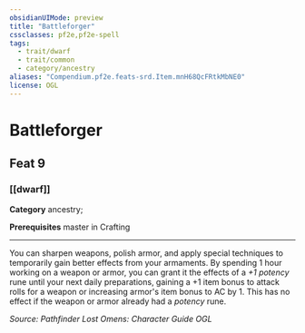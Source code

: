 ```yaml
---
obsidianUIMode: preview
title: "Battleforger"
cssclasses: pf2e,pf2e-spell
tags:
  - trait/dwarf
  - trait/common
  - category/ancestry
aliases: "Compendium.pf2e.feats-srd.Item.mnH68QcFRtkMbNE0"
license: OGL
---
```

# Battleforger
## Feat 9
### [[dwarf]]

**Category** ancestry; 



**Prerequisites** master in Crafting
* * *
You can sharpen weapons, polish armor, and apply special techniques to temporarily gain better effects from your armaments. By spending 1 hour working on a weapon or armor, you can grant it the effects of a _+1 potency_ rune until your next daily preparations, gaining a +1 item bonus to attack rolls for a weapon or increasing armor's item bonus to AC by 1. This has no effect if the weapon or armor already had a _potency_ rune.

*Source: Pathfinder Lost Omens: Character Guide*
*OGL*